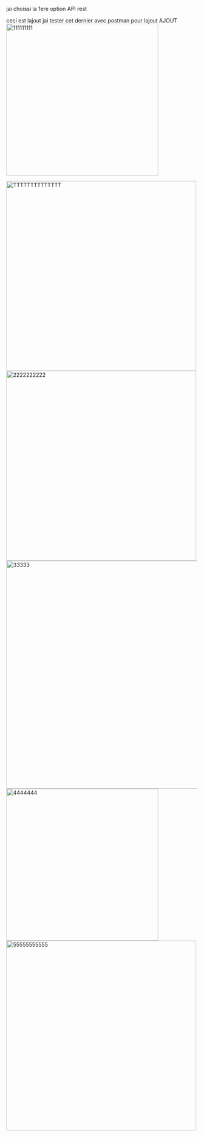 jai choissi la 1ere option
API rest

ceci est lajout jai tester cet dernier avec postman pour lajout 
AJOUT
<img width="400" alt="111111111" src="https://github.com/Bassiriki/EXamenspring/assets/122950246/14480265-6514-4ad8-8640-edd93cd43d3a">

<img width="500" alt="TTTTTTTTTTTTTT" src="https://github.com/Bassiriki/EXamenspring/assets/122950246/35ebad60-6e08-4fa2-b878-d0634946a357">


<img width="500" alt="2222222222" src="https://github.com/Bassiriki/EXamenspring/assets/122950246/ad3292ab-95b2-430a-97ce-516b324d330b">
<img width="600" alt="33333" src="https://github.com/Bassiriki/EXamenspring/assets/122950246/55749e9d-31d3-49a3-935d-1f92b0c64d11">
<img width="400" alt="4444444" src="https://github.com/Bassiriki/EXamenspring/assets/122950246/d366adcf-7a16-4f17-9e04-630b59ea400b">
<img width="500" alt="55555555555" src="https://github.com/Bassiriki/EXamenspring/assets/122950246/0ca701fb-29e3-4535-bdf7-9c47540f64fc">



